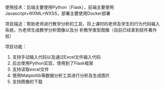 使用技术：后端主要使用Python（Flask），前端主要使用Javascript+WXML+WXSS，部署主要使用Docker部署

项目描述：帮助老师进行教学分析的工具，将上课时的老师及学生的行为代码输入系统，为老师生成教学分析图像以及分
析教学类型图像（目前已经拿到软件著作权）

项目功能：

1. 支持手动输入代码以及通过Excel文件输入代码
2. 后台使用Python实现，使用到了Flask框架
3. 支持读取excel文件
4. 使用Matplotlib等数据分析工具进行分析及生成图片
5. 支持图像的下载
